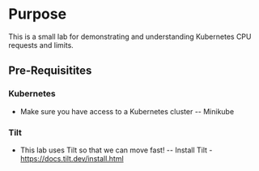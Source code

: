 # Purpose
This is a small lab for demonstrating and understanding Kubernetes CPU requests and limits.

## Pre-Requisitites

### Kubernetes
- Make sure you have access to a Kubernetes cluster
-- Minikube 

### Tilt
- This lab uses Tilt so that we can move fast!
-- Install Tilt - https://docs.tilt.dev/install.html
